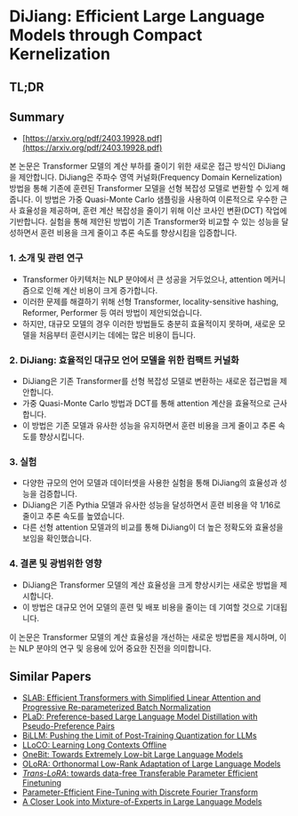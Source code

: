 # DiJiang: Efficient Large Language Models through Compact Kernelization
## TL;DR
## Summary
- [https://arxiv.org/pdf/2403.19928.pdf](https://arxiv.org/pdf/2403.19928.pdf)

본 논문은 Transformer 모델의 계산 부하를 줄이기 위한 새로운 접근 방식인 DiJiang을 제안합니다. DiJiang은 주파수 영역 커널화(Frequency Domain Kernelization) 방법을 통해 기존에 훈련된 Transformer 모델을 선형 복잡성 모델로 변환할 수 있게 해줍니다. 이 방법은 가중 Quasi-Monte Carlo 샘플링을 사용하여 이론적으로 우수한 근사 효율성을 제공하며, 훈련 계산 복잡성을 줄이기 위해 이산 코사인 변환(DCT) 작업에 기반합니다. 실험을 통해 제안된 방법이 기존 Transformer와 비교할 수 있는 성능을 달성하면서 훈련 비용을 크게 줄이고 추론 속도를 향상시킴을 입증합니다.

### 1. 소개 및 관련 연구

- Transformer 아키텍처는 NLP 분야에서 큰 성공을 거두었으나, attention 메커니즘으로 인해 계산 비용이 크게 증가합니다.
- 이러한 문제를 해결하기 위해 선형 Transformer, locality-sensitive hashing, Reformer, Performer 등 여러 방법이 제안되었습니다.
- 하지만, 대규모 모델의 경우 이러한 방법들도 충분히 효율적이지 못하며, 새로운 모델을 처음부터 훈련시키는 데에는 많은 비용이 듭니다.

### 2. DiJiang: 효율적인 대규모 언어 모델을 위한 컴팩트 커널화

- DiJiang은 기존 Transformer를 선형 복잡성 모델로 변환하는 새로운 접근법을 제안합니다.
- 가중 Quasi-Monte Carlo 방법과 DCT를 통해 attention 계산을 효율적으로 근사합니다.
- 이 방법은 기존 모델과 유사한 성능을 유지하면서 훈련 비용을 크게 줄이고 추론 속도를 향상시킵니다.

### 3. 실험

- 다양한 규모의 언어 모델과 데이터셋을 사용한 실험을 통해 DiJiang의 효율성과 성능을 검증합니다.
- DiJiang은 기존 Pythia 모델과 유사한 성능을 달성하면서 훈련 비용을 약 1/16로 줄이고 추론 속도를 높였습니다.
- 다른 선형 attention 모델과의 비교를 통해 DiJiang이 더 높은 정확도와 효율성을 보임을 확인했습니다.

### 4. 결론 및 광범위한 영향

- DiJiang은 Transformer 모델의 계산 효율성을 크게 향상시키는 새로운 방법을 제시합니다.
- 이 방법은 대규모 언어 모델의 훈련 및 배포 비용을 줄이는 데 기여할 것으로 기대됩니다.

이 논문은 Transformer 모델의 계산 효율성을 개선하는 새로운 방법론을 제시하며, 이는 NLP 분야의 연구 및 응용에 있어 중요한 진전을 의미합니다.

## Similar Papers
- [SLAB: Efficient Transformers with Simplified Linear Attention and Progressive Re-parameterized Batch Normalization](2405.11582.md)
- [PLaD: Preference-based Large Language Model Distillation with Pseudo-Preference Pairs](2406.02886.md)
- [BiLLM: Pushing the Limit of Post-Training Quantization for LLMs](2402.04291.md)
- [LLoCO: Learning Long Contexts Offline](2404.07979.md)
- [OneBit: Towards Extremely Low-bit Large Language Models](2402.11295.md)
- [OLoRA: Orthonormal Low-Rank Adaptation of Large Language Models](2406.01775.md)
- [$\textit{Trans-LoRA}$: towards data-free Transferable Parameter Efficient Finetuning](2405.17258.md)
- [Parameter-Efficient Fine-Tuning with Discrete Fourier Transform](2405.03003.md)
- [A Closer Look into Mixture-of-Experts in Large Language Models](2406.18219.md)
